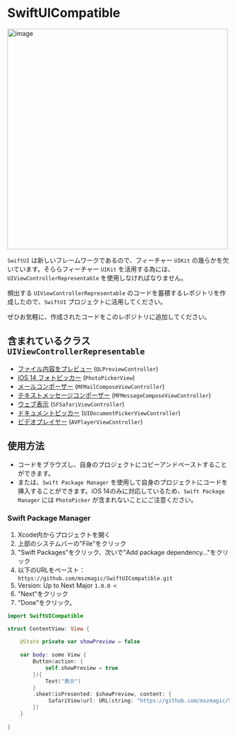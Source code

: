 # SwiftUICompatible

<img width="500" alt="image" src="https://github.com/mszmagic/SwiftUICompatible/blob/master/social-image.png?raw=true">

`SwiftUI` は新しいフレームワークであるので、フィーチャー `UIKit` の幾らかを欠いています。そららフィーチャー `UIKit` を活用する為には、`UIViewControllerRepresentable` を使用しなければなりません。

頻出する `UIViewControllerRepresentable` のコードを蓄積するレポジトリを作成したので、`SwiftUI` プロジェクトに活用してください。

ぜひお気軽に、作成されたコードをこのレポジトリに追加してください。

## 含まれているクラス `UIViewControllerRepresentable`

- [ファイル内容をプレビュー](/Sources/SwiftUICompatible/QuickLook.swift) (`QLPreviewController`)
- [iOS 14 フォトピッカー](/iOS14/PhotoPicker.swift) (`PhotoPickerView`)
- [メールコンポーザー](/Sources/SwiftUICompatible/mailComposer.swift) (`MFMailComposeViewController`)
- [テキストメッセージコンポーザー](/Sources/SwiftUICompatible/textMessageComposer.swift) (`MFMessageComposeViewController`)
- [ウェブ表示](/Sources/SwiftUICompatible/safariViewController.swift) (`SFSafariViewController`)
- [ドキュメントピッカー](/Sources/SwiftUICompatible/documentPicker.swift) (`UIDocumentPickerViewController`)
- [ビデオプレイヤー](/Sources/SwiftUICompatible/videoPlayer.swift) (`AVPlayerViewController`)

## 使用方法

- コードをブラウズし、自身のプロジェクトにコピーアンドペーストすることができます。
- または、`Swift Package Manager` を使用して自身のプロジェクトにコードを挿入することができます。iOS 14のみに対応しているため、`Swift Package Manager` には `PhotoPicker` が含まれないことにご注意ください。

### Swift Package Manager

1. Xcode内からプロジェクトを開く
2. 上部のシステムバーの"File"をクリック
3. "Swift Packages"をクリック、次いで"Add package dependency…"をクリック
4. 以下のURLをペースト：`https://github.com/mszmagic/SwiftUICompatible.git`
5. Version: Up to Next Major `1.0.0 <`
6. "Next"をクリック
7. "Done"をクリック。

```swift
import SwiftUICompatible

struct ContentView: View {
    
    @State private var showPreview = false
    
    var body: some View {
        Button(action: {
            self.showPreview = true
        }){
            Text("表示")
        }
        .sheet(isPresented: $showPreview, content: {
             SafariView(url: URL(string: "https://github.com/mszmagic/SwiftUICompatible")!)
        })
    }
    
}
```
